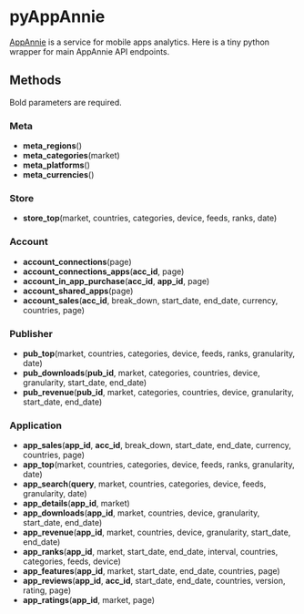 pyAppAnnie
==========

[AppAnnie](http://www.appannie.com) is a service for mobile apps analytics. Here is a tiny python wrapper for main AppAnnie API endpoints.

## Methods

Bold parameters are required.

### Meta

* **meta_regions**()
* **meta_categories**(market)
* **meta_platforms**()
* **meta_currencies**()

### Store

* **store_top**(market, countries, categories, device, feeds, ranks, date)

### Account

* **account_connections**(page)
* **account\_connections\_apps**(**acc_id**, page)
* **account\_in\_app\_purchase**(**acc\_id**, **app_id**, page)
* **account\_shared_apps**(page)
* **account\_sales**(**acc\_id**, break\_down, start\_date, end_date, currency, countries, page)

### Publisher

* **pub_top**(market, countries, categories, device, feeds, ranks, granularity, date)
* **pub\_downloads**(**pub\_id**, market, categories, countries, device, granularity, start\_date, end_date)
* **pub\_revenue**(**pub\_id**, market, categories, countries, device, granularity, start\_date, end_date)

### Application

* **app\_sales**(**app\_id**, **acc\_id**, break\_down, start\_date, end_date, currency, countries, page)
* **app_top**(market, countries, categories, device, feeds, ranks, granularity, date)
* **app_search**(**query**, market, countries, categories, device, feeds, granularity, date)
* **app\_details**(**app_id**, market)
* **app\_downloads**(**app\_id**, market, countries, device, granularity, start\_date, end_date)
* **app\_revenue**(**app\_id**, market, countries, device, granularity, start\_date, end_date)
* **app\_ranks**(**app\_id**, market, start\_date, end\_date, interval, countries, categories, feeds, device)
* **app\_features**(**app\_id**, market, start\_date, end\_date, countries, page)
* **app\_reviews**(**app\_id**, **acc\_id**, start\_date, end\_date, countries, version, rating, page)
* **app\_ratings**(**app\_id**, market, page)
